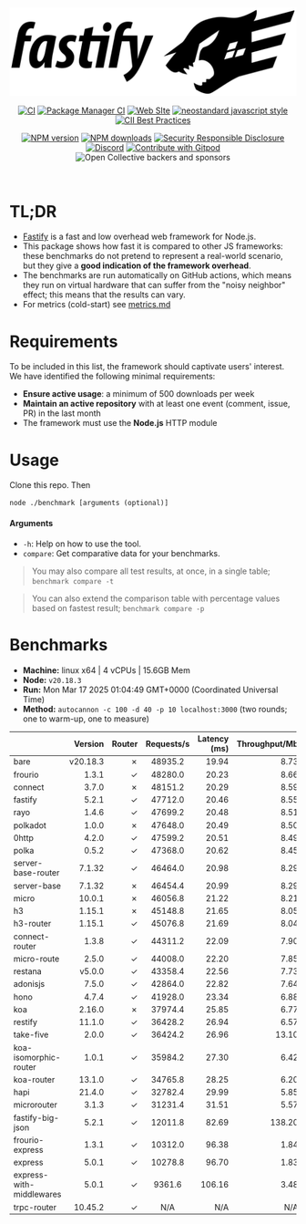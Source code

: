 <div align="center"> <a href="https://fastify.dev/">
    <img
      src="https://github.com/fastify/graphics/raw/HEAD/fastify-landscape-outlined.svg"
      width="650"
      height="auto"
    />
  </a>
</div>

<div align="center">

[![CI](https://github.com/fastify/fastify/actions/workflows/ci.yml/badge.svg?branch=main)](https://github.com/fastify/fastify/actions/workflows/ci.yml)
[![Package Manager
CI](https://github.com/fastify/fastify/workflows/package-manager-ci/badge.svg?branch=main)](https://github.com/fastify/fastify/actions/workflows/package-manager-ci.yml)
[![Web
SIte](https://github.com/fastify/fastify/workflows/website/badge.svg?branch=main)](https://github.com/fastify/fastify/actions/workflows/website.yml)
[![neostandard javascript style](https://img.shields.io/badge/code_style-neostandard-brightgreen?style=flat)](https://github.com/neostandard/neostandard)
[![CII Best Practices](https://bestpractices.coreinfrastructure.org/projects/7585/badge)](https://bestpractices.coreinfrastructure.org/projects/7585)

</div>

<div align="center">

[![NPM
version](https://img.shields.io/npm/v/fastify.svg?style=flat)](https://www.npmjs.com/package/fastify)
[![NPM
downloads](https://img.shields.io/npm/dm/fastify.svg?style=flat)](https://www.npmjs.com/package/fastify)
[![Security Responsible
Disclosure](https://img.shields.io/badge/Security-Responsible%20Disclosure-yellow.svg)](https://github.com/fastify/fastify/blob/main/SECURITY.md)
[![Discord](https://img.shields.io/discord/725613461949906985)](https://discord.gg/fastify)
[![Contribute with Gitpod](https://img.shields.io/badge/Contribute%20with-Gitpod-908a85?logo=gitpod&color=blue)](https://gitpod.io/#https://github.com/fastify/fastify)
![Open Collective backers and sponsors](https://img.shields.io/opencollective/all/fastify)

</div>

<br />

# TL;DR

* [Fastify](https://github.com/fastify/fastify) is a fast and low overhead web framework for Node.js.
* This package shows how fast it is compared to other JS frameworks: these benchmarks do not pretend to represent a real-world scenario, but they give a **good indication of the framework overhead**.
* The benchmarks are run automatically on GitHub actions, which means they run on virtual hardware that can suffer from the "noisy neighbor" effect; this means that the results can vary.
* For metrics (cold-start) see [metrics.md](./METRICS.md)

# Requirements

To be included in this list, the framework should captivate users' interest. We have identified the following minimal requirements:
- **Ensure active usage**: a minimum of 500 downloads per week
- **Maintain an active repository** with at least one event (comment, issue, PR) in the last month
- The framework must use the **Node.js** HTTP module

# Usage

Clone this repo. Then

```
node ./benchmark [arguments (optional)]
```

#### Arguments

* `-h`: Help on how to use the tool.
* `compare`: Get comparative data for your benchmarks.

> You may also compare all test results, at once, in a single table; `benchmark compare -t`

> You can also extend the comparison table with percentage values based on fastest result; `benchmark compare -p`
# Benchmarks

* __Machine:__ linux x64 | 4 vCPUs | 15.6GB Mem
* __Node:__ `v20.18.3`
* __Run:__ Mon Mar 17 2025 01:04:49 GMT+0000 (Coordinated Universal Time)
* __Method:__ `autocannon -c 100 -d 40 -p 10 localhost:3000` (two rounds; one to warm-up, one to measure)

|                          | Version  | Router | Requests/s | Latency (ms) | Throughput/Mb |
| :--                      | --:      | --:    | :-:        | --:          | --:           |
| bare                     | v20.18.3 | ✗      | 48935.2    | 19.94        | 8.73          |
| frourio                  | 1.3.1    | ✓      | 48280.0    | 20.23        | 8.66          |
| connect                  | 3.7.0    | ✗      | 48151.2    | 20.29        | 8.59          |
| fastify                  | 5.2.1    | ✓      | 47712.0    | 20.46        | 8.55          |
| rayo                     | 1.4.6    | ✓      | 47699.2    | 20.48        | 8.51          |
| polkadot                 | 1.0.0    | ✗      | 47648.0    | 20.49        | 8.50          |
| 0http                    | 4.2.0    | ✓      | 47599.2    | 20.51        | 8.49          |
| polka                    | 0.5.2    | ✓      | 47368.0    | 20.62        | 8.45          |
| server-base-router       | 7.1.32   | ✓      | 46464.0    | 20.98        | 8.29          |
| server-base              | 7.1.32   | ✗      | 46454.4    | 20.99        | 8.29          |
| micro                    | 10.0.1   | ✗      | 46056.8    | 21.22        | 8.21          |
| h3                       | 1.15.1   | ✗      | 45148.8    | 21.65        | 8.05          |
| h3-router                | 1.15.1   | ✓      | 45076.8    | 21.69        | 8.04          |
| connect-router           | 1.3.8    | ✓      | 44311.2    | 22.09        | 7.90          |
| micro-route              | 2.5.0    | ✓      | 44008.0    | 22.20        | 7.85          |
| restana                  | v5.0.0   | ✓      | 43358.4    | 22.56        | 7.73          |
| adonisjs                 | 7.5.0    | ✓      | 42864.0    | 22.82        | 7.64          |
| hono                     | 4.7.4    | ✓      | 41928.0    | 23.34        | 6.88          |
| koa                      | 2.16.0   | ✗      | 37974.4    | 25.85        | 6.77          |
| restify                  | 11.1.0   | ✓      | 36428.2    | 26.94        | 6.57          |
| take-five                | 2.0.0    | ✓      | 36424.2    | 26.96        | 13.10         |
| koa-isomorphic-router    | 1.0.1    | ✓      | 35984.2    | 27.30        | 6.42          |
| koa-router               | 13.1.0   | ✓      | 34765.8    | 28.25        | 6.20          |
| hapi                     | 21.4.0   | ✓      | 32782.4    | 29.99        | 5.85          |
| microrouter              | 3.1.3    | ✓      | 31231.4    | 31.51        | 5.57          |
| fastify-big-json         | 5.2.1    | ✓      | 12011.8    | 82.69        | 138.20        |
| frourio-express          | 1.3.1    | ✓      | 10312.0    | 96.38        | 1.84          |
| express                  | 5.0.1    | ✓      | 10278.8    | 96.70        | 1.83          |
| express-with-middlewares | 5.0.1    | ✓      | 9361.6     | 106.16       | 3.48          |
| trpc-router              | 10.45.2  | ✓      | N/A        | N/A          | N/A           |
